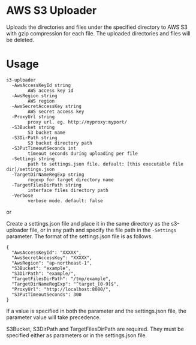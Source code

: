 # AWS S3 Uploader

Uploads the directories and files under the specified directory to AWS S3 with gzip compression for each file.
The uploaded directories and files will be deleted.

# Usage
```
s3-uploader
  -AwsAccessKeyId string
    	AWS access key id
  -AwsRegion string
    	AWS region
  -AwsSecretAccessKey string
    	AWS secret access key
  -ProxyUrl string
    	proxy url. eg. http://myproxy:myport/
  -S3Bucket string
    	S3 bucket name
  -S3DirPath string
    	S3 bucket directory path
  -S3PutTimeoutSeconds int
    	timeout seconds during uploading per file
  -Settings string
    	path to settings.json file. default: [this executable file dir]/settings.json
  -TargetDirNameRegExp string
    	regexp for target directory name
  -TargetFilesDirPath string
    	interface files directory path
  -Verbose
    	verbose mode. default: false
```

or

Create a settings.json file and place it in the same directory as the s3-uploader file, or in any path and specify the file path in the `-Settings` parameter.
The format of the settings.json file is as follows.

```
{
  "AwsAccessKeyId": "XXXXX",
  "AwsSecretAccessKey": "XXXXX",
  "AwsRegion": "ap-northeast-1",
  "S3Bucket": "example",
  "S3DirPath": "example/",
  "TargetFilesDirPath": "/tmp/example",
  "TargetDirNameRegExp": "^target_[0-9]$",
  "ProxyUrl": "http://localhost:8080/",
  "S3PutTimeoutSeconds": 300  
}
```

If a value is specified in both the parameter and the settings.json file, the parameter value will take precedence.

S3Bucket, S3DirPath and TargetFilesDirPath are required. They must be specified either as parameters or in the settings.json file.
